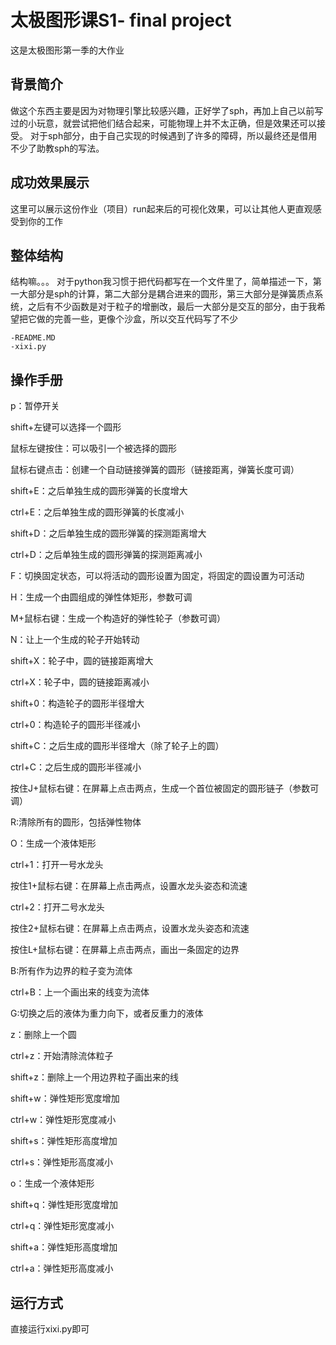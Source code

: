 # 太极图形课S1- final project

这是太极图形第一季的大作业

## 背景简介

做这个东西主要是因为对物理引擎比较感兴趣，正好学了sph，再加上自己以前写过的小玩意，就尝试把他们结合起来，可能物理上并不太正确，但是效果还可以接受。
对于sph部分，由于自己实现的时候遇到了许多的障碍，所以最终还是借用不少了助教sph的写法。

## 成功效果展示
这里可以展示这份作业（项目）run起来后的可视化效果，可以让其他人更直观感受到你的工作

## 整体结构

结构嘛。。。
对于python我习惯于把代码都写在一个文件里了，简单描述一下，第一大部分是sph的计算，第二大部分是耦合进来的圆形，第三大部分是弹簧质点系统，之后有不少函数是对于粒子的增删改，最后一大部分是交互的部分，由于我希望把它做的完善一些，更像个沙盒，所以交互代码写了不少
```
-README.MD
-xixi.py
```
## 操作手册

p：暂停开关

shift+左键可以选择一个圆形

鼠标左键按住：可以吸引一个被选择的圆形

鼠标右键点击：创建一个自动链接弹簧的圆形（链接距离，弹簧长度可调）

shift+E：之后单独生成的圆形弹簧的长度增大

ctrl+E：之后单独生成的圆形弹簧的长度减小

shift+D：之后单独生成的圆形弹簧的探测距离增大

ctrl+D：之后单独生成的圆形弹簧的探测距离减小

F：切换固定状态，可以将活动的圆形设置为固定，将固定的圆设置为可活动

H：生成一个由圆组成的弹性体矩形，参数可调

M+鼠标右键：生成一个构造好的弹性轮子（参数可调）

N：让上一个生成的轮子开始转动

shift+X：轮子中，圆的链接距离增大

ctrl+X：轮子中，圆的链接距离减小

shift+0：构造轮子的圆形半径增大

ctrl+0：构造轮子的圆形半径减小

shift+C：之后生成的圆形半径增大（除了轮子上的圆）

ctrl+C：之后生成的圆形半径减小

按住J+鼠标右键：在屏幕上点击两点，生成一个首位被固定的圆形链子（参数可调）



R:清除所有的圆形，包括弹性物体

O：生成一个液体矩形

ctrl+1：打开一号水龙头

按住1+鼠标右键：在屏幕上点击两点，设置水龙头姿态和流速

ctrl+2：打开二号水龙头

按住2+鼠标右键：在屏幕上点击两点，设置水龙头姿态和流速

按住L+鼠标右键：在屏幕上点击两点，画出一条固定的边界

B:所有作为边界的粒子变为流体

ctrl+B：上一个画出来的线变为流体

G:切换之后的液体为重力向下，或者反重力的液体


z：删除上一个圆

ctrl+z：开始清除流体粒子

shift+z：删除上一个用边界粒子画出来的线

shift+w：弹性矩形宽度增加

ctrl+w：弹性矩形宽度减小

shift+s：弹性矩形高度增加

ctrl+s：弹性矩形高度减小


o：生成一个液体矩形


shift+q：弹性矩形宽度增加

ctrl+q：弹性矩形宽度减小

shift+a：弹性矩形高度增加

ctrl+a：弹性矩形高度减小



## 运行方式
直接运行xixi.py即可
